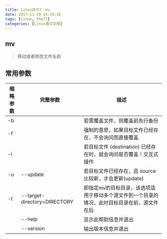 ```yaml
---
title: Linux命令7：mv
date: 2017-11-16 14:33:16
tags: [Linux, Shell]
categories: [Linux满汉全席]
---
```


## mv

> 移动或者修改文件名称

## 常用参数

| 缩略参数 | 完整参数  | 描述
| --- | --- | ---
| -b |  | 若需覆盖文件，则覆盖前先行备份
| -f |  | 强制的意思，如果目标文件已经存在，不会询问而直接覆盖
| -i |  | 若目标文件 (destination) 已经存在时，就会询问是否覆盖！交互式操作
| -u| --update | 若目标文件已经存在，且 source 比较新，才会更新(update)
| -t| --target-directory=DIRECTORY | 即指定mv的目标目录，该选项适用于移动多个源文件到一个目录的情况，此时目标目录在前，源文件在后
| | --help   |  显示此帮助信息并退出
| | --version | 输出版本信息并退出
